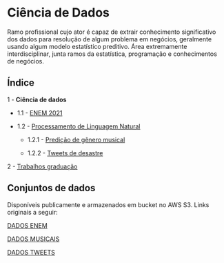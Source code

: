 # Ciência de Dados
Ramo profissional cujo ator é capaz de extrair conhecimento significativo dos dados para resolução de algum problema em negócios, geralmente usando algum modelo estatístico preditivo.
Área extremamente interdisciplinar, junta ramos da estatística, programação e conhecimentos de negócios.
## Índice
1 - **Ciência de dados**

   - 1.1 - [ENEM 2021](https://github.com/GHM-ML/Projetos-de-dados/tree/main/Ci%C3%AAncia%20de%20dados/ENEM2021)
 
   - 1.2 - [Processamento de Linguagem Natural](https://github.com/GHM-ML/Projetos-de-dados/tree/main/Ci%C3%AAncia%20de%20dados/Processamento%20de%20Linguagem%20Natural) 

      - 1.2.1 - [Predição de gênero musical](https://github.com/GHM-ML/Projetos-de-dados/tree/main/Ci%C3%AAncia%20de%20dados/Processamento%20de%20Linguagem%20Natural/Predi%C3%A7%C3%A3o%20de%20g%C3%AAnero%20musical)

      - 1.2.2 - [Tweets de desastre](https://github.com/GHM-ML/Projetos-de-dados/tree/main/Ci%C3%AAncia%20de%20dados/Processamento%20de%20Linguagem%20Natural/Tweets%20de%20desastre)
   
2 - [Trabalhos graduação](https://github.com/GHM-ML/Projetos-de-dados/tree/main/Trabalhos-graduacao)
## Conjuntos de dados
Disponíveis publicamente e armazenados em bucket no AWS S3. Links originais a seguir:

[DADOS ENEM](https://www.gov.br/inep/pt-br/acesso-a-informacao/dados-abertos/microdados/enem)

[DADOS MUSICAIS](https://www.kaggle.com/datasets/neisse/scrapped-lyrics-from-6-genres?select=artists-data.csv)

[DADOS TWEETS](https://www.kaggle.com/datasets/vstepanenko/disaster-tweets)
